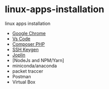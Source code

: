 # linux-apps-installation
linux apps installation

- [Google Chrome](https://github.com/zaenal-abidin-syah/linux-apps-installation/edit/main/google-chrome.md)
- [Vs Code](https://github.com/zaenal-abidin-syah/linux-apps-installation/edit/main/VS-Code.md)
- [Composer PHP](https://github.com/zaenal-abidin-syah/linux-apps-installation/edit/main/composer-php.md)
- [SSH Keygen](https://github.com/zaenal-abidin-syah/linux-apps-installation/edit/main/ssh-keygen.md)
- [Joplin](https://github.com/zaenal-abidin-syah/linux-apps-installation/edit/main/Joplin.md)
- [NodeJs and NPM/Yarn] 
- miniconda/anaconda
- packet traccer
- Postman
- Virtual Box
